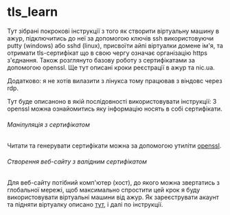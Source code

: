 # tls_learn
Тут зібрані покрокові інструкції з того як створити віртуальну машину в ажур,
підключитись до неї за допомогою ключів ssh використовуючи putty (windows) або sshd (linux), присвоїти айпі віртуалки домене ім'я,
та отримати tls-сертифікат що в свою чергу означає організацію https з'єднання.
Також розглянуто базову роботу з сертифікатами за допомогою openssl.
Ще тут описані кроки реєстрації в ажур та nic.ua.

Додатково: я не хотів вилазити з лінукса тому працював з віндовс через rdp.

Тут буде описаноно в якій послідовності використовувати інструкції:
З openssl можна ознайомитись яку інформацію носять в собі сертифікати.

###### Маніпуляція з сертифікатом
Читати та генерувати сертифікати можна за допомогою утиліти [openssl](openssl.md).

###### Створення веб-сайту з валідним сертифікатом
Для веб-сайту потібний комп'ютер (хост), до якого можна звертатись з глобальної
мережі, щоб максимально спростити цей крок я буду використовувати віртуальні машини
від ажур. Як зареєструвати акаунт та підняти віртуалку описано [тут](azure.md), 
і далі по інструкції.